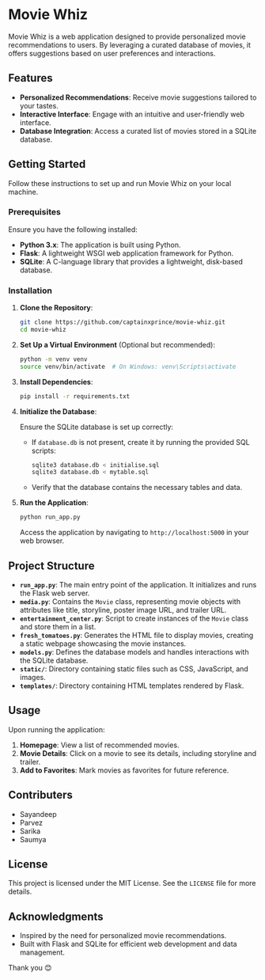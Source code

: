 # Movie Whiz

Movie Whiz is a web application designed to provide personalized movie recommendations to users. By leveraging a curated database of movies, it offers suggestions based on user preferences and interactions.

## Features

- **Personalized Recommendations**: Receive movie suggestions tailored to your tastes.
- **Interactive Interface**: Engage with an intuitive and user-friendly web interface.
- **Database Integration**: Access a curated list of movies stored in a SQLite database.

## Getting Started

Follow these instructions to set up and run Movie Whiz on your local machine.

### Prerequisites

Ensure you have the following installed:

- **Python 3.x**: The application is built using Python.
- **Flask**: A lightweight WSGI web application framework for Python.
- **SQLite**: A C-language library that provides a lightweight, disk-based database.

### Installation

1. **Clone the Repository**:

   ```bash
   git clone https://github.com/captainxprince/movie-whiz.git
   cd movie-whiz
   ```

2. **Set Up a Virtual Environment** (Optional but recommended):

   ```bash
   python -m venv venv
   source venv/bin/activate  # On Windows: venv\Scripts\activate
   ```

3. **Install Dependencies**:

   ```bash
   pip install -r requirements.txt
   ```

4. **Initialize the Database**:

   Ensure the SQLite database is set up correctly:

   - If `database.db` is not present, create it by running the provided SQL scripts:

     ```bash
     sqlite3 database.db < initialise.sql
     sqlite3 database.db < mytable.sql
     ```

   - Verify that the database contains the necessary tables and data.

5. **Run the Application**:

   ```bash
   python run_app.py
   ```

   Access the application by navigating to `http://localhost:5000` in your web browser.

## Project Structure

- **`run_app.py`**: The main entry point of the application. It initializes and runs the Flask web server.
- **`media.py`**: Contains the `Movie` class, representing movie objects with attributes like title, storyline, poster image URL, and trailer URL.
- **`entertainment_center.py`**: Script to create instances of the `Movie` class and store them in a list.
- **`fresh_tomatoes.py`**: Generates the HTML file to display movies, creating a static webpage showcasing the movie instances.
- **`models.py`**: Defines the database models and handles interactions with the SQLite database.
- **`static/`**: Directory containing static files such as CSS, JavaScript, and images.
- **`templates/`**: Directory containing HTML templates rendered by Flask.

## Usage

Upon running the application:

1. **Homepage**: View a list of recommended movies.
2. **Movie Details**: Click on a movie to see its details, including storyline and trailer.
3. **Add to Favorites**: Mark movies as favorites for future reference.

## Contributers

- Sayandeep
- Parvez
- Sarika
- Saumya

## License

This project is licensed under the MIT License. See the `LICENSE` file for more details.

## Acknowledgments

- Inspired by the need for personalized movie recommendations.
- Built with Flask and SQLite for efficient web development and data management.

Thank you 😊